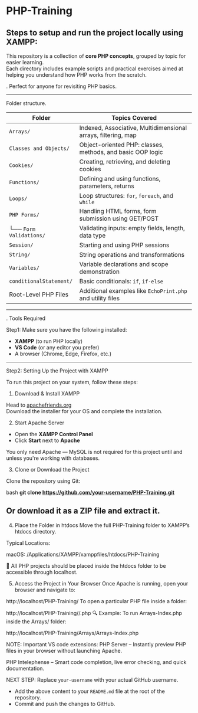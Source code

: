 # PHP-Training

Steps to setup and run the project locally using XAMPP:
-------------------------------------------------------

This repository is a collection of **core PHP concepts**, grouped by topic for easier learning.  
Each directory includes example scripts and practical exercises aimed at helping you understand how PHP works from the scratch.

. Perfect for anyone for revisiting PHP basics.

------

Folder structure.

| Folder                    | Topics Covered                                                 |
|---------------------------|----------------------------------------------------------------|
| `Arrays/`                 | Indexed, Associative, Multidimensional arrays, filtering, map |
| `Classes and Objects/`    | Object-oriented PHP: classes, methods, and basic OOP logic     |
| `Cookies/`                | Creating, retrieving, and deleting cookies                     |
| `Functions/`              | Defining and using functions, parameters, returns              |
| `Loops/`                  | Loop structures: `for`, `foreach`, and `while`                 |
| `PHP Forms/`              | Handling HTML forms, form submission using GET/POST            |
| └── `Form Validations/`   | Validating inputs: empty fields, length, data type             |
| `Session/`                | Starting and using PHP sessions                                |
| `String/`                 | String operations and transformations                          |
| `Variables/`              | Variable declarations and scope demonstration                  |
| `conditionalStatement/`   | Basic conditionals: `if`, `if-else`                            |
| Root-Level PHP Files      | Additional examples like `EchoPrint.php` and utility files     |

---

. Tools Required

Step1: Make sure you have the following installed:

- **XAMPP** (to run PHP locally)
- **VS Code** (or any editor you prefer)
- A browser (Chrome, Edge, Firefox, etc.)

---

Step2: Setting Up the Project with XAMPP

To run this project on your system, follow these steps:

 1. Download & Install XAMPP

Head to [apachefriends.org](https://www.apachefriends.org/index.html)  
Download the installer for your OS and complete the installation.

 2. Start Apache Server

- Open the **XAMPP Control Panel**
- Click **Start** next to **Apache**

You only need Apache — MySQL is not required for this project until and unless you're working with databases.

 3. Clone or Download the Project

Clone the repository using Git:

bash
**git clone https://github.com/your-username/PHP-Training.git**

Or download it as a ZIP file and extract it.
--------------------------------------------------------------------
4. Place the Folder in htdocs
Move the full PHP-Training folder to XAMPP’s htdocs directory.

Typical Locations:

macOS: /Applications/XAMPP/xamppfiles/htdocs/PHP-Training

🔐 All PHP projects should be placed inside the htdocs folder to be accessible through localhost.

5. Access the Project in Your Browser
Once Apache is running, open your browser and navigate to:

http://localhost/PHP-Training/
To open a particular PHP file inside a folder:

http://localhost/PHP-Training/<folder-name>/<file-name>.php
🔍 Example: To run Arrays-Index.php inside the Arrays/ folder:

http://localhost/PHP-Training/Arrays/Arrays-Index.php


NOTE: Important VS code extensions:
PHP Server – Instantly preview PHP files in your browser without launching Apache.

PHP Intelephense – Smart code completion, live error checking, and quick documentation.

NEXT STEP:
Replace `your-username` with your actual GitHub username.
- Add the above content to your `README.md` file at the root of the repository.
- Commit and push the changes to GitHub.
